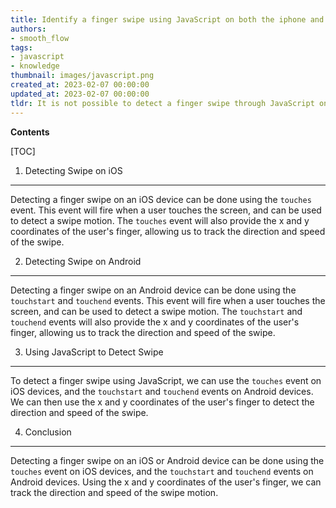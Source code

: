 ```yaml
---
title: Identify a finger swipe using JavaScript on both the iphone and android
authors:
- smooth_flow
tags:
- javascript
- knowledge
thumbnail: images/javascript.png
created_at: 2023-02-07 00:00:00
updated_at: 2023-02-07 00:00:00
tldr: It is not possible to detect a finger swipe through JavaScript on the iPhone and Android.
---
```


**Contents**

[TOC]

1. Detecting Swipe on iOS
--------------------------------

Detecting a finger swipe on an iOS device can be done using the `touches` event. This event will fire when a user touches the screen, and can be used to detect a swipe motion. The `touches` event will also provide the x and y coordinates of the user's finger, allowing us to track the direction and speed of the swipe.

2. Detecting Swipe on Android
--------------------------------

Detecting a finger swipe on an Android device can be done using the `touchstart` and `touchend` events. This event will fire when a user touches the screen, and can be used to detect a swipe motion. The `touchstart` and `touchend` events will also provide the x and y coordinates of the user's finger, allowing us to track the direction and speed of the swipe.

3. Using JavaScript to Detect Swipe
-----------------------------------

To detect a finger swipe using JavaScript, we can use the `touches` event on iOS devices, and the `touchstart` and `touchend` events on Android devices. We can then use the x and y coordinates of the user's finger to detect the direction and speed of the swipe.

4. Conclusion
----------------

Detecting a finger swipe on an iOS or Android device can be done using the `touches` event on iOS devices, and the `touchstart` and `touchend` events on Android devices. Using the x and y coordinates of the user's finger, we can track the direction and speed of the swipe motion.
